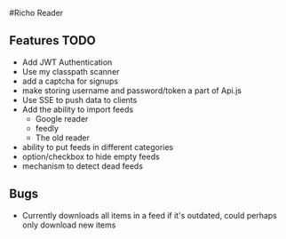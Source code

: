 #Richo Reader

## Features TODO
* Add JWT Authentication
* Use my classpath scanner
* add a captcha for signups
* make storing username and password/token a part of Api.js
* Use SSE to push data to clients
* Add the ability to import feeds
    * Google reader
    * feedly
    * The old reader
* ability to put feeds in different categories
* option/checkbox to hide empty feeds
* mechanism to detect dead feeds

## Bugs
* Currently downloads all items in a feed if it's outdated, could perhaps only download new items